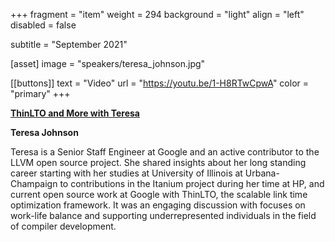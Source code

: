 +++
fragment = "item"
weight = 294
background = "light"
align = "left"
disabled = false

subtitle = "September 2021"

[asset]
  image = "speakers/teresa_johnson.jpg"

[[buttons]]
  text = "Video"
  url = "https://youtu.be/1-H8RTwCpwA"
  color = "primary"
+++

[**ThinLTO and More with Teresa**](https://www.meetup.com/meetup-group-ifwtlvwd/events/280793876/)

**Teresa Johnson**

Teresa is a Senior Staff Engineer at Google and an active contributor to the LLVM open source project. She shared insights about her long standing career starting with her studies at University of Illinois at Urbana-Champaign to contributions in the Itanium project during her time at HP, and current open source work at Google with ThinLTO, the scalable link time optimization framework. It was an engaging discussion with focuses on work-life balance and supporting underrepresented individuals in the field of compiler development.

